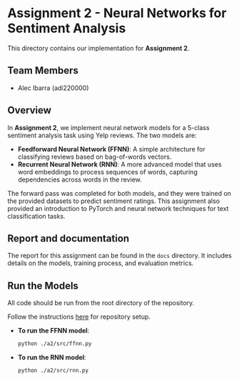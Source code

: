 # Assignment 2 - Neural Networks for Sentiment Analysis

This directory contains our implementation for **Assignment 2**.

## Team Members
- Alec Ibarra (adi220000)

## Overview
In **Assignment 2**, we implement neural network models for a 5-class sentiment analysis task using Yelp reviews. The two models are:
- **Feedforward Neural Network (FFNN)**: A simple architecture for classifying reviews based on bag-of-words vectors.
- **Recurrent Neural Network (RNN)**: A more advanced model that uses word embeddings to process sequences of words, capturing dependencies across words in the review.

The forward pass was completed for both models, and they were trained on the provided datasets to predict sentiment ratings. This assignment also provided an introduction to PyTorch and neural network techniques for text classification tasks.

## Report and documentation
The report for this assignment can be found in the `docs` directory. It includes details on the models, training process, and evaluation metrics.

## Run the Models
All code should be run from the root directory of the repository.

Follow the instructions [here](../#repository-setup-vscode) for repository setup.

- **To run the FFNN model**:
    ```bash
    python ./a2/src/ffnn.py
    ```
- **To run the RNN model**:
    ```bash
    python ./a2/src/rnn.py
    ```

